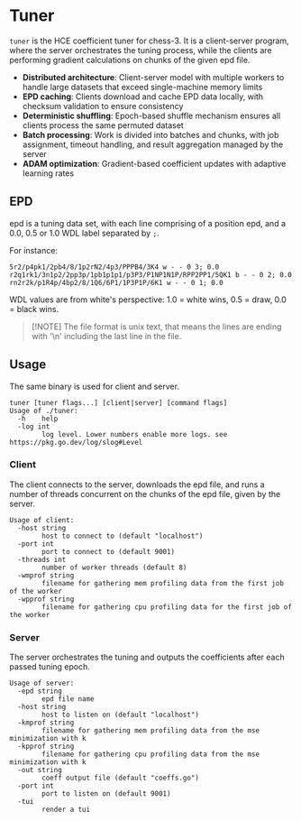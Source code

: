 # Tuner

`tuner` is the HCE coefficient tuner for chess-3. It is a client-server program, where the server orchestrates the tuning process, while the clients are performing gradient calculations on chunks of the given epd file.

- **Distributed architecture**: Client-server model with multiple workers to handle large datasets that exceed single-machine memory limits
- **EPD caching**: Clients download and cache EPD data locally, with checksum validation to ensure consistency
- **Deterministic shuffling**: Epoch-based shuffle mechanism ensures all clients process the same permuted dataset
- **Batch processing**: Work is divided into batches and chunks, with job assignment, timeout handling, and result aggregation managed by the server
- **ADAM optimization**: Gradient-based coefficient updates with adaptive learning rates

## EPD

epd is a tuning data set, with each line comprising of a position epd, and a 0.0, 0.5 or 1.0 WDL label separated by `;`.

For instance:

```
5r2/p4pk1/2pb4/8/1p2rN2/4p3/PPPB4/3K4 w - - 0 3; 0.0
r2q1rk1/3n1p2/2pp3p/1pb1p1p1/p3P3/P1NP1N1P/RPP2PP1/5QK1 b - - 0 2; 0.0
rn2r2k/p1R4p/4bp2/8/1Q6/6P1/1P3P1P/6K1 w - - 0 1; 0.0
```

WDL values are from white's perspective: 1.0 = white wins, 0.5 = draw, 0.0 = black wins.

> [!NOTE] The file format is unix text, that means the lines are ending with '\n' including the last line in the file.

## Usage

The same binary is used for client and server.

```
tuner [tuner flags...] [client|server] [command flags]
Usage of ./tuner:
  -h	help
  -log int
    	log level. Lower numbers enable more logs. see https://pkg.go.dev/log/slog#Level
```

### Client

The client connects to the server, downloads the epd file, and runs a number of threads concurrent on the chunks of the epd file, given by the server.

```
Usage of client:
  -host string
    	host to connect to (default "localhost")
  -port int
    	port to connect to (default 9001)
  -threads int
    	number of worker threads (default 8)
  -wmprof string
    	filename for gathering mem profiling data from the first job of the worker
  -wpprof string
    	filename for gathering cpu profiling data for the first job of the worker
```

### Server

The server orchestrates the tuning and outputs the coefficients after each passed tuning epoch.

```
Usage of server:
  -epd string
    	epd file name
  -host string
    	host to listen on (default "localhost")
  -kmprof string
    	filename for gathering mem profiling data from the mse minimization with k
  -kpprof string
    	filename for gathering cpu profiling data from the mse minimization with k
  -out string
    	coeff output file (default "coeffs.go")
  -port int
    	port to listen on (default 9001)
  -tui
    	render a tui
```
